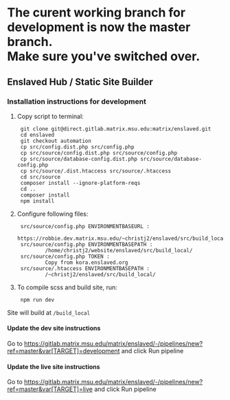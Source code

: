 # The curent working branch for development is now the master branch.<br />Make sure you've switched over.

## Enslaved Hub / Static Site Builder

### Installation instructions for development
1. Copy script to terminal:

        git clone git@direct.gitlab.matrix.msu.edu:matrix/enslaved.git
        cd enslaved
        git checkout automation
        cp src/config.dist.php src/config.php
        cp src/source/config.dist.php src/source/config.php
        cp src/source/database-config.dist.php src/source/database-config.php
        cp src/source/.dist.htaccess src/source/.htaccess
        cd src/source
        composer install --ignore-platform-reqs
        cd ..
        composer install
        npm install

2. Configure following files:

        src/source/config.php ENVIRONMENTBASEURL : 
                https://robbie.dev.matrix.msu.edu/~christj2/enslaved/src/build_local/
        src/source/config.php ENVIRONMENTBASEPATH : 
                /home/christj2/website/enslaved/src/build_local/
        src/source/config.php TOKEN : 
                Copy from kora.enslaved.org
        src/source/.htaccess ENVIRONMENTBASEPATH : 
                /~christj2/enslaved/src/build_local/


3. To compile scss and build site, run:

        npm run dev

Site will build at `/build_local`

#### Update the dev site instructions
Go to https://gitlab.matrix.msu.edu/matrix/enslaved/-/pipelines/new?ref=master&var[TARGET]=development and click Run pipeline

#### Update the live site instructions
Go to https://gitlab.matrix.msu.edu/matrix/enslaved/-/pipelines/new?ref=master&var[TARGET]=live and click Run pipeline
